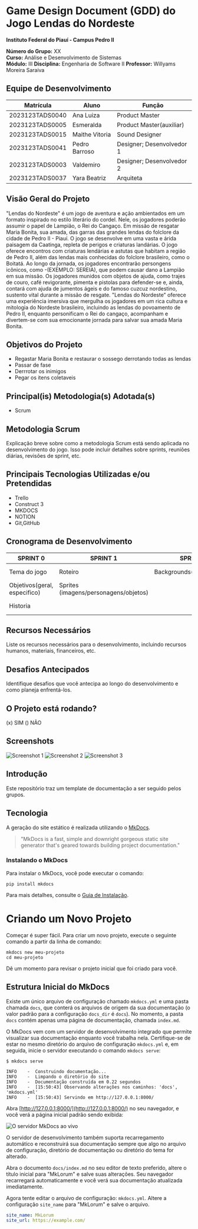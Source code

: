 # Game Design Document (GDD) do Jogo Lendas do Nordeste

**Instituto Federal do Piauí - Campus Pedro II**

**Número do Grupo:** XX  
**Curso:** Análise e Desenvolvimento de Sistemas  
**Módulo:** III
**Disciplina:** Engenharia de Software II 
**Professor:** Willyams Moreira Saraiva

## Equipe de Desenvolvimento

| Matrícula       | Aluno             | Função                   | 
|-----------------|-------------------|--------------------------|
| 2023123TADS0040 | Ana Luiza         | Product Master           |
| 2023123TADS0005 | Esmeralda         | Product Master(auxiliar) |
| 2023123TADS0015 | Maithe Vitoria    | Sound Designer           |
| 2023123TADS0041 | Pedro Barroso     | Designer; Desenvolvedor 1|
| 2023123TADS0003 | Valdemiro         | Designer; Desenvolvedor 2|
| 2023123TADS0037 | Yara Beatriz      | Arquiteta                |

## Visão Geral do Projeto
  "Lendas do Nordeste" é um jogo de aventura e ação ambientados em um formato inspirado no estilo literário do cordel. Nele, os jogadores poderão assumir o papel de Lampião, o Rei do Cangaço. Em missão de resgatar Maria Bonita, sua amada, das garras das grandes lendas do folclore da cidade de Pedro II - Piauí. O jogo se desenvolve em uma vasta e árida paisagem da Caatinga, repleta de perigos e criaturas landárias. O jogo oferece encontros com criaturas lendárias e astutas  que habitam a região de Pedro II, além das lendas mais conhecidas do folclore brasileiro, como o Boitatá.  Ao longo da jornada, os jogadores encontrarão persongens icônicos, como -(EXEMPLO: SEREIA), que podem causar dano a Lampião em sua missâo. Os jogadores munidos com objetos de ajuda, como trajes de couro, café revigorante, pimenta e pistolas para defender-se e, ainda, contará com ajuda de jumentos ágeis e do famoso cuzcuz nordestino, sustento vital durante a missão de resgate. "Lendas do Nordeste" oferece uma experiência imersiva que mergulha os jogadores em um rica cultura e mitologia do Nordeste brasileiro, incluindo as lendas do povoamento de Pedro II, enquanto personificam o Rei do cangaço, acompanham e divertem-se com sua emocionante jornada para salvar sua amada Maria Bonita. 

## Objetivos do Projeto
- Regastar Maria Bonita e restaurar o sossego derrotando todas as lendas
- Passar de fase
- Derrrotar os inimigos
- Pegar os itens coletaveis

## Principal(is) Metodologia(s) Adotada(s)
- Scrum

## Metodologia Scrum
Explicação breve sobre como a metodologia Scrum está sendo aplicada no desenvolvimento do jogo. Isso pode incluir detalhes sobre sprints, reuniões diárias, revisões de sprint, etc.

## Principais Tecnologias Utilizadas e/ou Pretendidas
- Trello
- Construct 3
- MKDOCS
- NOTION
- Git,GitHub

## Cronograma de Desenvolvimento
|**SPRINT 0**                | **SPRINT 1**                        | **SPRINT 2**             | **SPRINT 3**       | **SPRINT 4**       | **ENTREGA**                      |
|----------------------------|-------------------------------------|--------------------------|--------------------|--------------------|----------------------------------|
|Tema do jogo                |Roteiro                              |Backgrounds(imagens/tiles)|Implementação part.1|Implementação part.2|Descrições/demostração            |
|Objetivos(geral, especifico)|Sprites (imagens/personagens/objetos)|                          |                    |                    |Criterios (documentação/feedbacks)|
|Historia                    |                                     |                          |                    |                    |Lancamento no III Opala Tec       |

## Recursos Necessários
Liste os recursos necessários para o desenvolvimento, incluindo recursos humanos, materiais, financeiros, etc.

## Desafios Antecipados
Identifique desafios que você antecipa ao longo do desenvolvimento e como planeja enfrentá-los.

## O Projeto está rodando?
(x) SIM () NÃO

## Screenshots
![Screenshot 1](URL_da_Imagem_1)
![Screenshot 2](URL_da_Imagem_2)
![Screenshot 3](URL_da_Imagem_3)


## Introdução

Este repositório traz um template de documentação a ser seguido pelos grupos.

## Tecnologia

A geração do site estático é realizada utilizando o [MkDocs](https://www.mkdocs.org/).

> "MkDocs is a fast, simple and downright gorgeous static site generator that's geared towards building project documentation."

### Instalando o MkDocs

Para instalar o MkDocs, você pode executar o comando:

```shell
pip install mkdocs
```

Para mais detalhes, consulte o [Guia de Instalação](#).

# Criando um Novo Projeto

Começar é super fácil. Para criar um novo projeto, execute o seguinte comando a partir da linha de comando:

```shell
mkdocs new meu-projeto
cd meu-projeto
```

Dê um momento para revisar o projeto inicial que foi criado para você.

## Estrutura Inicial do MkDocs

Existe um único arquivo de configuração chamado `mkdocs.yml` e uma pasta chamada `docs`, que conterá os arquivos de origem da sua documentação (o valor padrão para a configuração `docs_dir` é `docs`). No momento, a pasta `docs` contém apenas uma página de documentação, chamada `index.md`.

O MkDocs vem com um servidor de desenvolvimento integrado que permite visualizar sua documentação enquanto você trabalha nela. Certifique-se de estar no mesmo diretório do arquivo de configuração `mkdocs.yml` e, em seguida, inicie o servidor executando o comando `mkdocs serve`:

```shell
$ mkdocs serve
```

```shell
INFO    -  Construindo documentação...
INFO    -  Limpando o diretório do site
INFO    -  Documentação construída em 0.22 segundos
INFO    -  [15:50:43] Observando alterações nos caminhos: 'docs', 'mkdocs.yml'
INFO    -  [15:50:43] Servindo em http://127.0.0.1:8000/
```

Abra [http://127.0.0.1:8000/](http://127.0.0.1:8000/) no seu navegador, e você verá a página inicial padrão sendo exibida:

![O servidor MkDocs ao vivo](http://127.0.0.1:8000/)

O servidor de desenvolvimento também suporta recarregamento automático e reconstruirá sua documentação sempre que algo no arquivo de configuração, diretório de documentação ou diretório do tema for alterado.

Abra o documento `docs/index.md` no seu editor de texto preferido, altere o título inicial para "MkLorum" e salve suas alterações. Seu navegador recarregará automaticamente e você verá sua documentação atualizada imediatamente.

Agora tente editar o arquivo de configuração: `mkdocs.yml`. Altere a configuração `site_name` para "MkLorum" e salve o arquivo.

```yaml
site_name: MkLorum
site_url: https://example.com/
```
